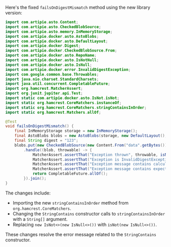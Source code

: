 Here's the fixed `failsOnDigestMismatch` method using the new library version:

```java
import com.artipie.asto.Content;
import com.artipie.asto.CheckedBlobSource;
import com.artipie.asto.memory.InMemoryStorage;
import com.artipie.docker.asto.AstoBlobs;
import com.artipie.docker.asto.DefaultLayout;
import com.artipie.docker.Digest;
import com.artipie.docker.CheckedBlobSource.From;
import com.artipie.docker.asto.RepoName;
import com.artipie.docker.asto.IsNotNull;
import com.artipie.docker.asto.IsNull;
import com.artipie.docker.error.InvalidDigestException;
import com.google.common.base.Throwables;
import java.nio.charset.StandardCharsets;
import java.util.concurrent.CompletableFuture;
import org.hamcrest.MatcherAssert;
import org.junit.jupiter.api.Test;
import static com.artipie.docker.asto.IsNot.isNot;
import static org.hamcrest.CoreMatchers.instanceOf;
import static org.hamcrest.CoreMatchers.stringContainsInOrder;
import static org.hamcrest.Matchers.allOf;

@Test
void failsOnDigestMismatch() {
    final InMemoryStorage storage = new InMemoryStorage();
    final AstoBlobs blobs = new AstoBlobs(storage, new DefaultLayout(), new RepoName.Simple("any"));
    final String digest = "123";
    blobs.put(new CheckedBlobSource(new Content.From("data".getBytes()), new Digest.Sha256(digest))).toCompletableFuture()
        .handle((blob, throwable) -> {
            MatcherAssert.assertThat("Exception thrown", throwable, isNot(new IsNull<>()));
            MatcherAssert.assertThat("Exception is InvalidDigestException", Throwables.getRootCause(throwable), instanceOf(InvalidDigestException.class));
            MatcherAssert.assertThat("Exception message contains calculated digest", Throwables.getRootCause(throwable).getMessage(), stringContainsInOrder(new String[] {"3a6eb0790f39ac87c94f3856b2dd2c5d110e6811602261a9a923d3bb23adc8b7"}));
            MatcherAssert.assertThat("Exception message contains expected digest", Throwables.getRootCause(throwable).getMessage(), stringContainsInOrder(new String[] {digest}));
            return CompletableFuture.allOf();
        }).join();
}
```

The changes include:

- Importing the new `stringContainsInOrder` method from `org.hamcrest.CoreMatchers`.
- Changing the `StringContains` constructor calls to `stringContainsInOrder` with a `String[]` argument.
- Replacing `new IsNot<>(new IsNull<>())` with `isNot(new IsNull<>())`.

These changes resolve the error message related to the `StringContains` constructor.